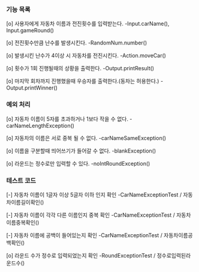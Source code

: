 ### 기능 목록 ###

[o] 사용자에게 자동차 이름과 전진횟수를 입력받는다. -Input.carName(), Input.gameRound()

[o] 전진횟수만큼 난수를 발생시킨다. -RandomNum.number()

[o] 발생시킨 난수가 4이상 시 자동차를 전진시킨다. -Action.moveCar()

[o] 횟수가 1회 진행될때의 상황을 출력한다. -Output.printResult()

[o] 마지막 회차까지 진행했을때 우승자를 출력한다.(동차는 허용한다.) -Output.printWinner()



### 예외 처리 ###

[o] 자동차 이름이 5자를 초과하거나 1보다 작을 수 없다. -carNameLengthException()

[o] 자동차의 이름은 서로 중복 될 수 없다. -carNameSameException()

[o] 이름을 구분할때 띄어쓰기가 들어갈 수 없다. -blankException()

[o] 라운드는 정수로만 입력할 수 있다. -noIntRoundException()



### 테스트 코드 ###

[-] 자동차 이름이 1글자 이상 5글자 이하 인지 확인 -CarNameExceptionTest / 자동차이름길이확인()

[-] 자동차 이름이 각각 다른 이름인지 중복 확인 -CarNameExceptionTest / 자동차이름중복확인()

[-] 자동차 이름에 공백이 들어있는지 확인 -CarNameExceptionTest / 자동차이름공백확인()

[o] 라운드 수가 정수로 입력되었는지 확인 -RoundExceptionTest / 정수로입력된라운드수()